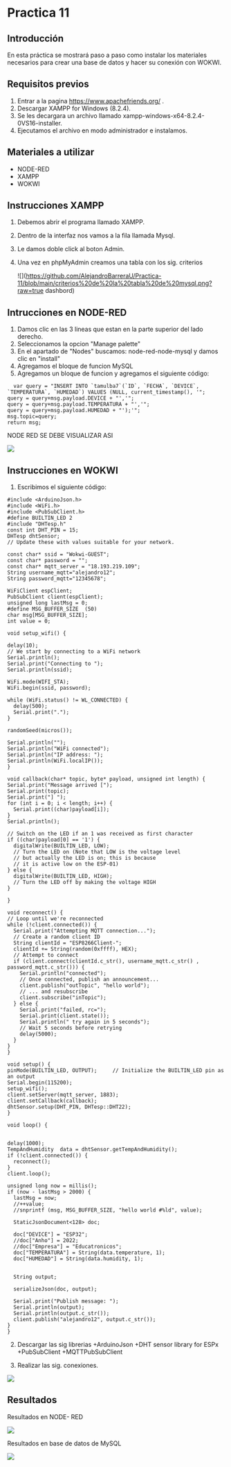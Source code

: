 # Practica 11
## Introducción
En esta práctica se mostrará paso a paso como instalar los materiales necesarios para crear una base de datos y hacer su conexión con WOKWI.
## Requisitos previos
1. Entrar a la pagina https://www.apachefriends.org/ .
2. Descargar XAMPP for Windows (8.2.4).
3. Se les decargara un archivo llamado xampp-windows-x64-8.2.4-0VS16-installer. 
4. Ejecutamos el archivo en modo administrador e instalamos.

## Materiales a utilizar
+ NODE-RED
+ XAMPP
+ WOKWI

## Instrucciones XAMPP
1. Debemos abrir el programa llamado XAMPP.
2. Dentro de la interfaz nos vamos a la fila llamada Mysql.
3. Le damos doble click al boton Admin.
4. Una vez en phpMyAdmin creamos una tabla con los sig. criterios

   ![](https://github.com/AlejandroBarreraU/Practica-11/blob/main/criterios%20de%20la%20tabla%20de%20mysql.png?raw=true
dashbord)

## Intrucciones en NODE-RED
1. Damos clic en las 3 lineas que estan en la parte superior del lado derecho.
2. Seleccionamos la opcion "Manage palette"
3. En el apartado de "Nodes" buscamos: node-red-node-mysql y damos clic en "install"
4. Agregamos el bloque de funcion MySQL
5. Agregamos un bloque de funcion y agregamos el siguiente código:

 ```
   var query = "INSERT INTO `tamulba7`(`ID`, `FECHA`, `DEVICE`, `TEMPERATURA`, `HUMEDAD`) VALUES (NULL, current_timestamp(), '";
query = query+msg.payload.DEVICE + "','";
query = query+msg.payload.TEMPERATURA + "','";
query = query+msg.payload.HUMEDAD + "');'";
msg.topic=query;
return msg;
  ``` 

   
   
NODE RED SE DEBE VISUALIZAR ASI

![](https://github.com/AlejandroBarreraU/Practica-11/blob/main/bloques%20de%20nodered.png?raw=true)

## Instrucciones en WOKWI

1. Escribimos el siguiente código:
 ```
#include <ArduinoJson.h>
#include <WiFi.h>
#include <PubSubClient.h>
#define BUILTIN_LED 2
#include "DHTesp.h"
const int DHT_PIN = 15;
DHTesp dhtSensor;
// Update these with values suitable for your network.

const char* ssid = "Wokwi-GUEST";
const char* password = "";
const char* mqtt_server = "18.193.219.109";
String username_mqtt="alejandro12";
String password_mqtt="12345678";

WiFiClient espClient;
PubSubClient client(espClient);
unsigned long lastMsg = 0;
#define MSG_BUFFER_SIZE  (50)
char msg[MSG_BUFFER_SIZE];
int value = 0;

void setup_wifi() {

 delay(10);
 // We start by connecting to a WiFi network
 Serial.println();
 Serial.print("Connecting to ");
 Serial.println(ssid);

 WiFi.mode(WIFI_STA);
 WiFi.begin(ssid, password);

 while (WiFi.status() != WL_CONNECTED) {
   delay(500);
   Serial.print(".");
 }

 randomSeed(micros());

 Serial.println("");
 Serial.println("WiFi connected");
 Serial.println("IP address: ");
 Serial.println(WiFi.localIP());
}

void callback(char* topic, byte* payload, unsigned int length) {
 Serial.print("Message arrived [");
 Serial.print(topic);
 Serial.print("] ");
 for (int i = 0; i < length; i++) {
   Serial.print((char)payload[i]);
 }
 Serial.println();

 // Switch on the LED if an 1 was received as first character
 if ((char)payload[0] == '1') {
   digitalWrite(BUILTIN_LED, LOW);   
   // Turn the LED on (Note that LOW is the voltage level
   // but actually the LED is on; this is because
   // it is active low on the ESP-01)
 } else {
   digitalWrite(BUILTIN_LED, HIGH);  
   // Turn the LED off by making the voltage HIGH
 }

}

void reconnect() {
 // Loop until we're reconnected
 while (!client.connected()) {
   Serial.print("Attempting MQTT connection...");
   // Create a random client ID
   String clientId = "ESP8266Client-";
   clientId += String(random(0xffff), HEX);
   // Attempt to connect
   if (client.connect(clientId.c_str(), username_mqtt.c_str() , password_mqtt.c_str())) {
     Serial.println("connected");
     // Once connected, publish an announcement...
     client.publish("outTopic", "hello world");
     // ... and resubscribe
     client.subscribe("inTopic");
   } else {
     Serial.print("failed, rc=");
     Serial.print(client.state());
     Serial.println(" try again in 5 seconds");
     // Wait 5 seconds before retrying
     delay(5000);
   }
 }
}

void setup() {
 pinMode(BUILTIN_LED, OUTPUT);     // Initialize the BUILTIN_LED pin as an output
 Serial.begin(115200);
 setup_wifi();
 client.setServer(mqtt_server, 1883);
 client.setCallback(callback);
 dhtSensor.setup(DHT_PIN, DHTesp::DHT22);
}

void loop() {


delay(1000);
TempAndHumidity  data = dhtSensor.getTempAndHumidity();
 if (!client.connected()) {
   reconnect();
 }
 client.loop();

 unsigned long now = millis();
 if (now - lastMsg > 2000) {
   lastMsg = now;
   //++value;
   //snprintf (msg, MSG_BUFFER_SIZE, "hello world #%ld", value);

   StaticJsonDocument<128> doc;

   doc["DEVICE"] = "ESP32";
   //doc["Anho"] = 2022;
   //doc["Empresa"] = "Educatronicos";
   doc["TEMPERATURA"] = String(data.temperature, 1);
   doc["HUMEDAD"] = String(data.humidity, 1);
  

   String output;
   
   serializeJson(doc, output);

   Serial.print("Publish message: ");
   Serial.println(output);
   Serial.println(output.c_str());
   client.publish("alejandro12", output.c_str());
 }
}

 ```
2. Descargar las sig librerias
+ArduinoJson
+DHT sensor library for ESPx
+PubSubClient
+MQTTPubSubClient

3. Realizar las sig. conexiones.


![](https://github.com/AlejandroBarreraU/Practica-11/blob/main/wowki.png?raw=true)




## Resultados


Resultados en NODE- RED



![](https://github.com/AlejandroBarreraU/Practica-11/blob/main/dasbord%20de%20nodered.png?raw=true)




Resultados en base de datos de MySQL
   



![](https://github.com/AlejandroBarreraU/Practica-11/blob/main/resultados%20bases%20de%20datos.png?raw=true) 
